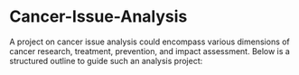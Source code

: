 # Cancer-Issue-Analysis
A project on cancer issue analysis could encompass various dimensions of cancer research, treatment, prevention, and impact assessment. Below is a structured outline to guide such an analysis project:
